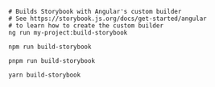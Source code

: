 ```shell renderer="angular" language="js" tabTitle="with-builder"
# Builds Storybook with Angular's custom builder
# See https://storybook.js.org/docs/get-started/angular
# to learn how to create the custom builder
ng run my-project:build-storybook
```

```shell renderer="common" language="js" packageManager="npm"
npm run build-storybook
```

```shell renderer="common" language="js" packageManager="pnpm"
pnpm run build-storybook
```

```shell renderer="common" language="js" packageManager="yarn"
yarn build-storybook
```
